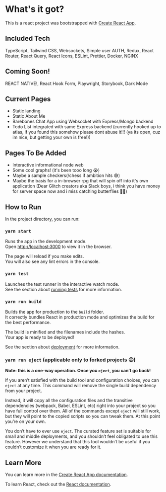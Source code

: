 # What's it got?

This is a react project was bootstrapped with [Create React App](https://github.com/facebook/create-react-app).

## Included Tech

TypeScript, Tailwind CSS, Websockets, Simple user AUTH, Redux, React Router, React Query, React Icons, ESLint, Prettier, Docker, NGINX

## Coming Soon!

REACT NATIVE!, React Hook Form, Playwright, Storybook, Dark Mode

## Current Pages

- Static landing
- Static About Me
- Barebones Chat App using Websocket with Express/Mongo backend
- Todo List integrated with same Express backend (currently hooked up to atlas, if you found this somehow please dont abuse it!!! (ya its open, cuz im nice, but getting your own is free!)) 

## Pages To Be Added

- Interactive informational node web
- Some cool graphs! (it's been tooo long 😭)
- Maybe a sample checkers(/chess if ambition hits 😅) 
- Maybe the basis for a in-browser rpg that will spin off into it's own application (Dear Glitch creators aka Slack boys, i think you have money for server space now and i miss catching butterflies 🦋🥲)

## How to Run
In the project directory, you can run:

### `yarn start`

Runs the app in the development mode.\
Open [http://localhost:3000](http://localhost:3000) to view it in the browser.

The page will reload if you make edits.\
You will also see any lint errors in the console.

### `yarn test`

Launches the test runner in the interactive watch mode.\
See the section about [running tests](https://facebook.github.io/create-react-app/docs/running-tests) for more information.

### `yarn run build`

Builds the app for production to the `build` folder.\
It correctly bundles React in production mode and optimizes the build for the best performance.

The build is minified and the filenames include the hashes.\
Your app is ready to be deployed!

See the section about [deployment](https://facebook.github.io/create-react-app/docs/deployment) for more information.

### `yarn run eject` (applicable only to forked projects 😉)

**Note: this is a one-way operation. Once you `eject`, you can’t go back!**

If you aren’t satisfied with the build tool and configuration choices, you can `eject` at any time. This command will remove the single build dependency from your project.

Instead, it will copy all the configuration files and the transitive dependencies (webpack, Babel, ESLint, etc) right into your project so you have full control over them. All of the commands except `eject` will still work, but they will point to the copied scripts so you can tweak them. At this point you’re on your own.

You don’t have to ever use `eject`. The curated feature set is suitable for small and middle deployments, and you shouldn’t feel obligated to use this feature. However we understand that this tool wouldn’t be useful if you couldn’t customize it when you are ready for it.

## Learn More

You can learn more in the [Create React App documentation](https://facebook.github.io/create-react-app/docs/getting-started).

To learn React, check out the [React documentation](https://reactjs.org/).
